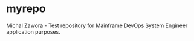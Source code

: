 # myrepo
Michal Zawora - Test repository for Mainframe DevOps System Engineer application purposes.
